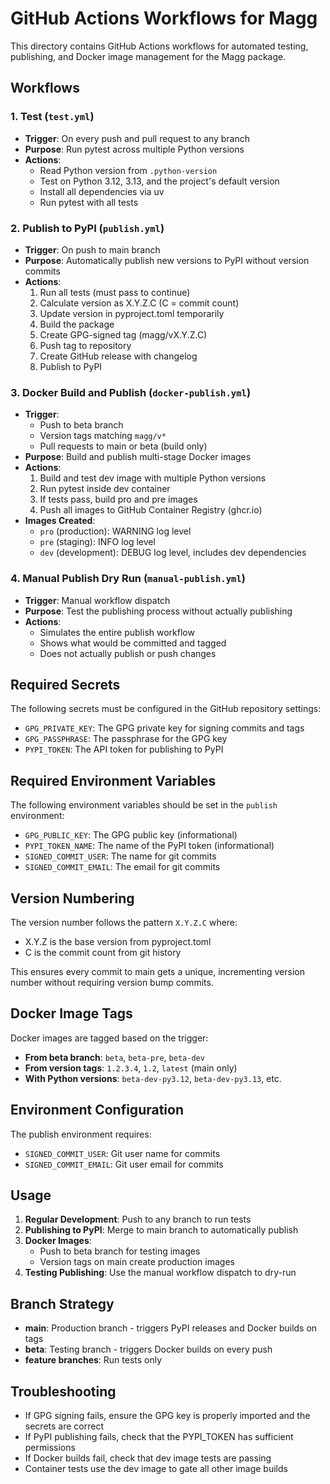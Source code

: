 # GitHub Actions Workflows for Magg

This directory contains GitHub Actions workflows for automated testing, publishing, and Docker image management for the Magg package.

## Workflows

### 1. Test (`test.yml`)
- **Trigger**: On every push and pull request to any branch
- **Purpose**: Run pytest across multiple Python versions
- **Actions**:
  - Read Python version from `.python-version`
  - Test on Python 3.12, 3.13, and the project's default version
  - Install all dependencies via uv
  - Run pytest with all tests

### 2. Publish to PyPI (`publish.yml`)
- **Trigger**: On push to main branch
- **Purpose**: Automatically publish new versions to PyPI without version commits
- **Actions**:
  1. Run all tests (must pass to continue)
  2. Calculate version as X.Y.Z.C (C = commit count)
  3. Update version in pyproject.toml temporarily
  4. Build the package
  5. Create GPG-signed tag (magg/vX.Y.Z.C)
  6. Push tag to repository
  7. Create GitHub release with changelog
  8. Publish to PyPI

### 3. Docker Build and Publish (`docker-publish.yml`)
- **Trigger**: 
  - Push to beta branch
  - Version tags matching `magg/v*`
  - Pull requests to main or beta (build only)
- **Purpose**: Build and publish multi-stage Docker images
- **Actions**:
  1. Build and test dev image with multiple Python versions
  2. Run pytest inside dev container
  3. If tests pass, build pro and pre images
  4. Push all images to GitHub Container Registry (ghcr.io)
- **Images Created**:
  - `pro` (production): WARNING log level
  - `pre` (staging): INFO log level  
  - `dev` (development): DEBUG log level, includes dev dependencies

### 4. Manual Publish Dry Run (`manual-publish.yml`)
- **Trigger**: Manual workflow dispatch
- **Purpose**: Test the publishing process without actually publishing
- **Actions**:
  - Simulates the entire publish workflow
  - Shows what would be committed and tagged
  - Does not actually publish or push changes

## Required Secrets

The following secrets must be configured in the GitHub repository settings:

- `GPG_PRIVATE_KEY`: The GPG private key for signing commits and tags
- `GPG_PASSPHRASE`: The passphrase for the GPG key
- `PYPI_TOKEN`: The API token for publishing to PyPI

## Required Environment Variables

The following environment variables should be set in the `publish` environment:

- `GPG_PUBLIC_KEY`: The GPG public key (informational)
- `PYPI_TOKEN_NAME`: The name of the PyPI token (informational)
- `SIGNED_COMMIT_USER`: The name for git commits
- `SIGNED_COMMIT_EMAIL`: The email for git commits

## Version Numbering

The version number follows the pattern `X.Y.Z.C` where:
- X.Y.Z is the base version from pyproject.toml
- C is the commit count from git history

This ensures every commit to main gets a unique, incrementing version number without requiring version bump commits.

## Docker Image Tags

Docker images are tagged based on the trigger:
- **From beta branch**: `beta`, `beta-pre`, `beta-dev`
- **From version tags**: `1.2.3.4`, `1.2`, `latest` (main only)
- **With Python versions**: `beta-dev-py3.12`, `beta-dev-py3.13`, etc.

## Environment Configuration

The publish environment requires:
- `SIGNED_COMMIT_USER`: Git user name for commits
- `SIGNED_COMMIT_EMAIL`: Git user email for commits

## Usage

1. **Regular Development**: Push to any branch to run tests
2. **Publishing to PyPI**: Merge to main branch to automatically publish
3. **Docker Images**: 
   - Push to beta branch for testing images
   - Version tags on main create production images
4. **Testing Publishing**: Use the manual workflow dispatch to dry-run

## Branch Strategy

- **main**: Production branch - triggers PyPI releases and Docker builds on tags
- **beta**: Testing branch - triggers Docker builds on every push
- **feature branches**: Run tests only

## Troubleshooting

- If GPG signing fails, ensure the GPG key is properly imported and the secrets are correct
- If PyPI publishing fails, check that the PYPI_TOKEN has sufficient permissions
- If Docker builds fail, check that dev image tests are passing
- Container tests use the dev image to gate all other image builds